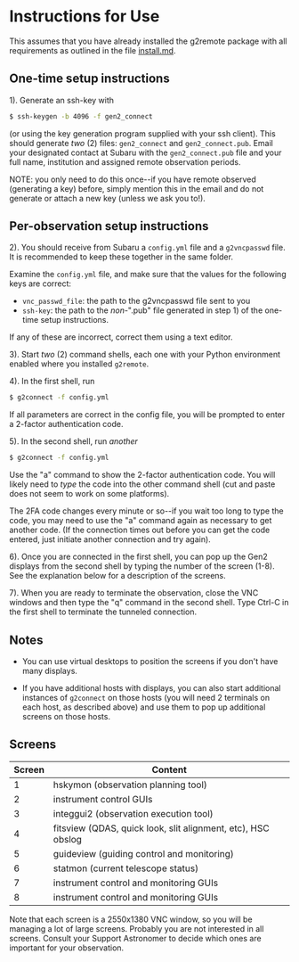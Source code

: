 # Instructions for Use

This assumes that you have already installed the g2remote package with
all requirements as outlined in the file [install.md](https://github.com/naojsoft/g2remote/blob/master/install.md).

## One-time setup instructions

1). Generate an ssh-key with

```bash
$ ssh-keygen -b 4096 -f gen2_connect
```
      
(or using the key generation program supplied with your ssh client).
This should generate *two* (2) files: `gen2_connect` and
`gen2_connect.pub`. Email your designated contact at Subaru with the
`gen2_connect.pub` file and your full name, institution and assigned
remote observation periods. 

NOTE: you only need to do this once--if you have remote observed
(generating a key) before, simply mention this in the email and do
not generate or attach a new key (unless we ask you to!).
    
## Per-observation setup instructions

2). You should receive from Subaru a `config.yml` file and a
    `g2vncpasswd` file.  It is recommended to keep these together in the
    same folder.  

Examine the `config.yml` file, and make sure that the values for the
following keys are correct:  
* `vnc_passwd_file`: the path to the g2vncpasswd file sent to you
* `ssh-key`: the path to the *non*-".pub" file generated in step 1) of the
           one-time setup instructions.
      
If any of these are incorrect, correct them using a text editor.

3). Start *two* (2) command shells, each one with your Python environment
    enabled where you installed `g2remote`.
    
4). In the first shell, run 

```bash
$ g2connect -f config.yml
```
  
If all parameters are correct in the config file, you will be
prompted to enter a 2-factor authentication code.

5). In the second shell, run *another*

```bash
$ g2connect -f config.yml
```
  
Use the "a" command to show the 2-factor authentication code.  You
will likely need to *type* the code into the other command shell (cut
and paste does not seem to work on some platforms).
 
The 2FA code changes every minute or so--if you wait too long to
type the code, you may need to use the "a" command again as
necessary to get another code.  (If the connection times
out before you can get the code entered, just initiate another
connection and try again).

6). Once you are connected in the first shell, you can pop up the Gen2
    displays from the second shell by typing the number of the screen
    (1-8).  See the explanation below for a description of the screens.
    
7). When you are ready to terminate the observation, close the VNC
    windows and then type the "q" command in the second shell.  Type
    Ctrl-C in the first shell to terminate the tunneled connection.

## Notes

* You can use virtual desktops to position the screens if you don't
  have many displays.

* If you have additional hosts with displays, you can also start
  additional instances of `g2connect` on those hosts (you will need 2
  terminals on each host, as described above) and use them to pop up
  additional screens on those hosts.

## Screens

| Screen | Content |
| ------ | ------- |
| 1      | hskymon (observation planning tool) |
| 2      | instrument control GUIs |
| 3      | integgui2 (observation execution tool) |
| 4      | fitsview (QDAS, quick look, slit alignment, etc), HSC obslog |
| 5      | guideview (guiding control and monitoring) |
| 6      | statmon (current telescope status) |
| 7      | instrument control and monitoring GUIs |
| 8      | instrument control and monitoring GUIs |

Note that each screen is a 2550x1380 VNC window, so you will be managing a
lot of large screens. Probably you are not interested in all screens.
Consult your Support Astronomer to decide which ones are important for
your observation.

